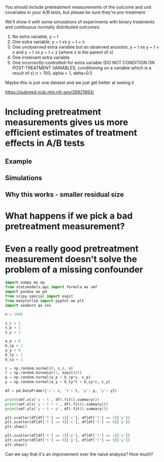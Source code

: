 You should include pretreatment measurements of the outcome and unit covariates in your A/B tests, but please be sure they're pre-treatment

We'll show it with some simulations of experiments with binary treatments and continuous normally distributed outcomes:
1. No extra variable, y ~ t
2. One extra variable, y ~ t vs y ~ t + x
3. One unobserved extra variable but an observed ancestor, y ~ t vs y ~ t + x and y ~ t vs y ~ t + z (where z is the parent of x)
4. One irrelevant extra variable
5. One incorrectly-controlled-for extra variable (DO NOT CONDITION ON POST-TREATMENT VARIABLES, conditioning on a variable which is a result of x)
n = 100, alpha = 1, delta=0.5

Maybe this is just one dataset and we just get better at seeing it

https://pubmed.ncbi.nlm.nih.gov/26921693/

# Including pretreatment measurements gives us more efficient estimates of treatment effects in A/B tests

## Example

## Simulations

## Why this works - smaller residual size

# What happens if we pick a bad pretreatment measurement?



# Even a really good pretreatment measurement doesn't solve the problem of a missing confounder

```python
import numpy as np
from statsmodels.api import formula as smf
import pandas as pd
from scipy.special import expit
from matplotlib import pyplot as plt
import seaborn as sns

n = 1000

s_c = 1
s_p = 1
s_y = 1

a_p = 0
b_cp = 1
a_y = 0
b_ty = 1
b_cy = 1

c = np.random.normal(0, s_c, n)
t = np.random.binomial(1, expit(c))
p = np.random.normal(a_p + b_cp*c, s_p)
y = np.random.normal(a_y + b_ty*t + b_cy*c, s_y)

df = pd.DataFrame({'c': c, 't': t, 'p': p, 'y': y})

print(smf.ols('y ~ t', df).fit().summary())
print(smf.ols('y ~ t + c', df).fit().summary())
print(smf.ols('y ~ t + p', df).fit().summary())

plt.scatter(df[df['t'] == 1]['c'], df[df['t'] == 1]['y'])
plt.scatter(df[df['t'] == 0]['c'], df[df['t'] == 0]['y'])
plt.show()

plt.scatter(df[df['t'] == 1]['p'], df[df['t'] == 1]['y'])
plt.scatter(df[df['t'] == 0]['p'], df[df['t'] == 0]['y'])
plt.show()
```

Can we say that it's an improvement over the naive analysis? How much?
